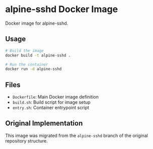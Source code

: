 # alpine-sshd Docker Image

Docker image for alpine-sshd.

## Usage

```bash
# Build the image
docker build -t alpine-sshd .

# Run the container
docker run -d alpine-sshd
```

## Files

- `Dockerfile`: Main Docker image definition
- `build.sh`: Build script for image setup
- `entry.sh`: Container entrypoint script

## Original Implementation

This image was migrated from the `alpine-sshd` branch of the original repository structure.
